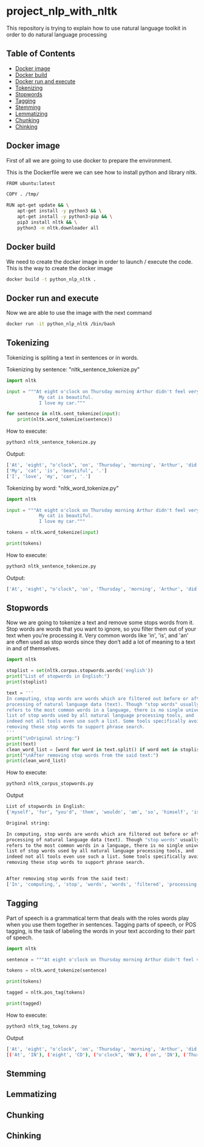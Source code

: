 # project_nlp_with_nltk
This repository is trying to explain how to use natural language toolkit in order to do natural language processing

## Table of Contents
* [Docker image](#docker-image)
* [Docker build](#docker-build)
* [Docker run and execute](#docker-run-and-execute)
* [Tokenizing](#tokenizing)
* [Stopwords](#stopwords)
* [Tagging](#tagging)
* [Stemming](#stemming)
* [Lemmatizing](#lemmatizing)
* [Chunking](#chunking)
* [Chinking](#chinking)

## Docker image
First of all we are going to use docker to prepare the environment.

This is the Dockerfile were we can see how to install python and library nltk.
```sh
FROM ubuntu:latest

COPY . /tmp/

RUN apt-get update && \
    apt-get install -y python3 && \
    apt-get install -y python3-pip && \
    pip3 install nltk && \
    python3 -m nltk.downloader all
```

## Docker build
We need to create the docker image in order to launch / execute the code. This is the way to create the docker image
```sh
docker build -t python_nlp_nltk .
```

## Docker run and execute
Now we are able to use the image with the next command
```sh
docker run -it python_nlp_nltk /bin/bash
```

## Tokenizing
Tokenizing is spliting a text in sentences or in words.

Tokenizing by sentence: "nltk_sentence_tokenize.py"
```python
import nltk

input = """At eight o'clock on Thursday morning Arthur didn't feel very good.
            My cat is beautiful.
            I love my car."""

for sentence in nltk.sent_tokenize(input):
    print(nltk.word_tokenize(sentence))
```

How to execute:
```sh
python3 nltk_sentence_tokenize.py 
```

Output:
```sh
['At', 'eight', "o'clock", 'on', 'Thursday', 'morning', 'Arthur', 'did', "n't", 'feel', 'very', 'good', '.']
['My', 'cat', 'is', 'beautiful', '.']
['I', 'love', 'my', 'car', '.']
```

Tokenizing by word: "nltk_word_tokenize.py"
```python
import nltk

input = """At eight o'clock on Thursday morning Arthur didn't feel very good.
            My cat is beautiful.
            I love my car."""

tokens = nltk.word_tokenize(input)

print(tokens)
```

How to execute:
```sh
python3 nltk_sentence_tokenize.py 
```

Output:
```sh
['At', 'eight', "o'clock", 'on', 'Thursday', 'morning', 'Arthur', 'did', "n't", 'feel', 'very', 'good', '.', 'My', 'cat', 'is', 'beautiful', '.', 'I', 'love', 'my', 'car', '.']
```

## Stopwords
Now we are going to tokenize a text and remove some stops words from it. Stop words are words that you want to ignore, so you filter them out of your text when you’re processing it. Very common words like 'in', 'is', and 'an' are often used as stop words since they don’t add a lot of meaning to a text in and of themselves.

```python
import nltk

stoplist = set(nltk.corpus.stopwords.words('english'))
print("List of stopwords in English:")
print(stoplist)

text = '''
In computing, stop words are words which are filtered out before or after 
processing of natural language data (text). Though "stop words" usually 
refers to the most common words in a language, there is no single universal 
list of stop words used by all natural language processing tools, and 
indeed not all tools even use such a list. Some tools specifically avoid 
removing these stop words to support phrase search.
'''
print("\nOriginal string:")
print(text)
clean_word_list = [word for word in text.split() if word not in stoplist]
print("\nAfter removing stop words from the said text:")
print(clean_word_list)
```

How to execute:
```sh
python3 nltk_corpus_stopwords.py
```

Output
```sh
List of stopwords in English:
{'myself', 'for', "you'd", 'them', 'wouldn', 'am', 'so', 'himself', 'isn', 'me', 'his', 'i', 'all', 'those', 'down', 'where', "hasn't", 'she', 'that', 'after', 'under', "she's", 'ourselves', 'who', 'if', 'than', 'a', 'this', 'some', 'just', 's', 'are', 'haven', 'only', "needn't", "isn't", 'itself', 'into', 'too', 'until', 'above', 'below', "mustn't", 'hadn', 'or', 'does', 'there', 'm', 'wasn', 'between', 'out', 'my', 'more', 'd', 'o', 'hers', 'whom', 'the', 'because', "you'll", 'nor', 'how', 'again', 'having', 'before', 'further', 'other', 'couldn', 'needn', 'over', 'don', 'from', 'any', 'each', 'can', 'ma', 'at', "won't", 'have', 'yours', "haven't", 'shouldn', 'll', "doesn't", 'as', "shouldn't", 'up', 'is', 'was', 're', 'its', 'be', 'about', 'and', 'why', 'same', 'being', 'with', 'while', 'not', 'to', 'ours', 'both', 'you', 'against', 'weren', 'they', 'an', 'didn', "you've", 'her', 'did', 'he', 'mightn', 've', "wouldn't", 'but', 'such', 'yourselves', 't', 'by', 'y', 'what', 'when', "mightn't", 'few', "wasn't", 'their', 'theirs', "you're", "weren't", 'very', "didn't", 'our', 'through', 'mustn', 'had', 'then', "aren't", 'yourself', "couldn't", 'hasn', "shan't", 'themselves', 'herself', "hadn't", 'here', 'doing', 'aren', 'were', "that'll", 'in', 'should', 'doesn', "should've", 'been', 'now', 'we', 'off', 'own', 'during', "it's", "don't", 'your', 'shan', 'most', 'it', 'on', 'has', 'no', 'ain', 'of', 'do', 'him', 'once', 'these', 'will', 'which', 'won'}

Original string:

In computing, stop words are words which are filtered out before or after 
processing of natural language data (text). Though "stop words" usually 
refers to the most common words in a language, there is no single universal 
list of stop words used by all natural language processing tools, and 
indeed not all tools even use such a list. Some tools specifically avoid 
removing these stop words to support phrase search.


After removing stop words from the said text:
['In', 'computing,', 'stop', 'words', 'words', 'filtered', 'processing', 'natural', 'language', 'data', '(text).', 'Though', '"stop', 'words"', 'usually', 'refers', 'common', 'words', 'language,', 'single', 'universal', 'list', 'stop', 'words', 'used', 'natural', 'language', 'processing', 'tools,', 'indeed', 'tools', 'even', 'use', 'list.', 'Some', 'tools', 'specifically', 'avoid', 'removing', 'stop', 'words', 'support', 'phrase', 'search.']
```   

## Tagging
Part of speech is a grammatical term that deals with the roles words play when you use them together in sentences. Tagging parts of speech, or POS tagging, is the task of labeling the words in your text according to their part of speech.



```python
import nltk

sentence = """At eight o'clock on Thursday morning Arthur didn't feel very good."""

tokens = nltk.word_tokenize(sentence)

print(tokens)

tagged = nltk.pos_tag(tokens)

print(tagged)
```

How to execute:
```sh
python3 nltk_tag_tokens.py
```

Output
```sh
['At', 'eight', "o'clock", 'on', 'Thursday', 'morning', 'Arthur', 'did', "n't", 'feel', 'very', 'good', '.']
[('At', 'IN'), ('eight', 'CD'), ("o'clock", 'NN'), ('on', 'IN'), ('Thursday', 'NNP'), ('morning', 'NN'), ('Arthur', 'NNP'), ('did', 'VBD'), ("n't", 'RB'), ('feel', 'VB'), ('very', 'RB'), ('good', 'JJ'), ('.', '.')]
```   

## Stemming
## Lemmatizing
## Chunking
## Chinking